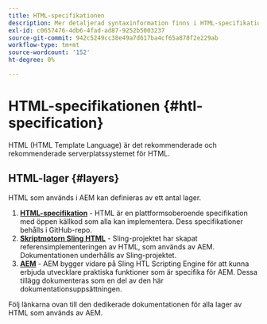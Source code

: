 ```yaml
---
title: HTML-specifikationen
description: Mer detaljerad syntaxinformation finns i HTML-specifikationen.
exl-id: c0657476-4db6-4fad-ad87-9252b5003237
source-git-commit: 942c5249cc38e49a7d617ba4cf65a878f2e229ab
workflow-type: tm+mt
source-wordcount: '152'
ht-degree: 0%

---
```



# HTML-specifikationen {#htl-specification}

HTML (HTML Template Language) är det rekommenderade och rekommenderade serverplatssystemet för HTML.

## HTML-lager {#layers}

HTML som används i AEM kan definieras av ett antal lager.

1. **[HTML-specifikation](https://github.com/adobe/htl-spec)** - HTML är en plattformsoberoende specifikation med öppen källkod som alla kan implementera. Dess specifikationer behålls i GitHub-repo.
1. **[Skriptmotorn Sling HTML](https://sling.apache.org/documentation/bundles/scripting/scripting-htl.html)** - Sling-projektet har skapat referensimplementeringen av HTML, som används av AEM. Dokumentationen underhålls av Sling-projektet.
1. **[AEM](aem-extensions.md)** - AEM bygger vidare på Sling HTL Scripting Engine för att kunna erbjuda utvecklare praktiska funktioner som är specifika för AEM. Dessa tillägg dokumenteras som en del av den här dokumentationsuppsättningen.

Följ länkarna ovan till den dedikerade dokumentationen för alla lager av HTML som används av AEM.
